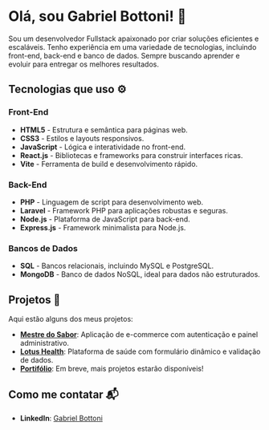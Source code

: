 # Olá, sou Gabriel Bottoni! 👋

Sou um desenvolvedor Fullstack apaixonado por criar soluções eficientes e escaláveis. Tenho experiência em uma variedade de tecnologias, incluindo front-end, back-end e banco de dados. Sempre buscando aprender e evoluir para entregar os melhores resultados.

## Tecnologias que uso ⚙️

### Front-End
- **HTML5** - Estrutura e semântica para páginas web.
- **CSS3** - Estilos e layouts responsivos.
- **JavaScript** - Lógica e interatividade no front-end.
- **React.js** - Bibliotecas e frameworks para construir interfaces ricas.
- **Vite** - Ferramenta de build e desenvolvimento rápido.

### Back-End
- **PHP** - Linguagem de script para desenvolvimento web.
- **Laravel** - Framework PHP para aplicações robustas e seguras.
- **Node.js** - Plataforma de JavaScript para back-end.
- **Express.js** - Framework minimalista para Node.js.

### Bancos de Dados
- **SQL** - Bancos relacionais, incluindo MySQL e PostgreSQL.
- **MongoDB** - Banco de dados NoSQL, ideal para dados não estruturados.

## Projetos 🚀

Aqui estão alguns dos meus projetos:

- **[Mestre do Sabor](https://projeto-mit-1.vercel.app/)**: Aplicação de e-commerce com autenticação e painel administrativo.
- **[Lotus Health]([#](https://projeto-interfaces-zeta.vercel.app/))**: Plataforma de saúde com formulário dinâmico e validação de dados.
- **[Portifólio]([#](https://portifolio-cyan-ten-49.vercel.app/))**: Em breve, mais projetos estarão disponíveis!

## Como me contatar 📬

- **LinkedIn**: [Gabriel Bottoni](https://www.linkedin.com/in/gabrielbottoni/)


